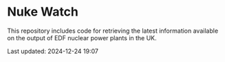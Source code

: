 # Nuke Watch

This repository includes code for retrieving the latest information available on the output of EDF nuclear power plants in the UK.

Last updated: 2024-12-24 19:07